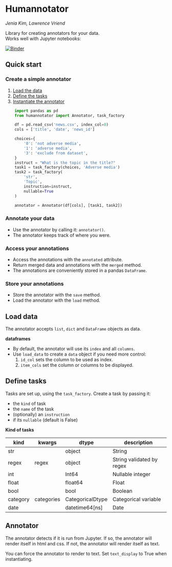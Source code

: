 # Humannotator

*Jenia Kim, Lawrence Vriend*

Library for creating annotators for your data.  
Works well with Jupyter notebooks:

[![Binder](https://mybinder.org/badge_logo.svg)](https://mybinder.org/v2/gh/lcvriend/humannotator/master?filepath=examples%2Fexamples.ipynb)

## Quick start
### Create a simple annotator

1. [Load the data]('#load-data')
2. [Define the tasks]('#define-tasks)
3. [Instantiate the annotator]('#annotator')

```Python
    import pandas as pd
    from humannotator import Annotator, task_factory

    df = pd.read_csv('news.csv', index_col=0)
    cols = ['title', 'date', 'news_id']

    choices={
        '0': 'not adverse media',
        '1': 'adverse media',
        '3': 'exclude from dataset',
    }
    instruct = "What is the topic in the title?"
    task1 = task_factory(choices, 'Adverse media')
    task2 = task_factory(
        'str',
        'Topic',
        instruction=instruct,
        nullable=True
    )

    annotator = Annotator(df[cols], [task1, task2])
```

### Annotate your data

- Use the annotator by calling it: `annotator()`.
- The annotator keeps track of where you were.

### Access your annotations

- Access the annotations with the `annotated` attribute.
- Return merged data and annotations with the `merged` method.
- The annotations are conveniently stored in a pandas `DataFrame`.

### Store your annotations

- Store the annotator with the `save` method.
- Load the annotator with the `load` method.

## Load data
The annotator accepts `list`, `dict` and `DataFrame` objects as data.  

**dataframes**

- By default, the annotator will use its `index` and all `columns`.  
- Use `load_data` to create a `data` object if you need more control:
    1. `id_col` sets the column to be used as index.
    2. `item_cols` set the column or columns to be displayed.

## Define tasks
Tasks are set up, using the `task_factory`.
Create a task by passing it:

- the `kind` of task
- the `name` of the task
- (optionally) an `instruction`
- if its `nullable` (default is False)

**Kind of tasks**

kind      | kwargs     | dtype            | description
--------- | -----------| ---------------- | ----------------
str       |            | object           | String
regex     | regex      | object           | String validated by regex
int       |            | Int64            | Nullable integer
float     |            | float64          | Float
bool      |            | bool             | Boolean
category  | categories | CategoricalDtype | Categorical variable
date      |            | datetime64[ns]   | Date

## Annotator

The annotator detects if it is run from Jupyter.
If so, the annotator will render itself in html and css.
If not, the annotator will render itself as text.

You can force the annotator to render to text.
Set `text_display` to True when instantiating.
